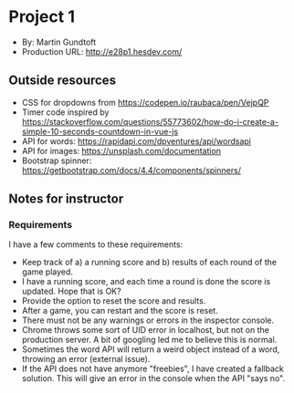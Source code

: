 # Project 1
+ By: Martin Gundtoft
+ Production URL: http://e28p1.hesdev.com/

## Outside resources
+ CSS for dropdowns from https://codepen.io/raubaca/pen/VejpQP
+ Timer code inspired by https://stackoverflow.com/questions/55773602/how-do-i-create-a-simple-10-seconds-countdown-in-vue-js
+ API for words: https://rapidapi.com/dpventures/api/wordsapi
+ API for images: https://unsplash.com/documentation
+ Bootstrap spinner: https://getbootstrap.com/docs/4.4/components/spinners/

## Notes for instructor
### Requirements
I have a few comments to these requirements:

* Keep track of a) a running score and b) results of each round of the game played.
*   I have a running score, and each time a round is done the score is updated. Hope that is OK?
* Provide the option to reset the score and results.
*   After a game, you can restart and the score is reset.
* There must not be any warnings or errors in the inspector console.
*   Chrome throws some sort of UID error in localhost, but not on the production server. A bit of googling led me to believe this is normal.
*   Sometimes the word API will return a weird object instead of a word, throwing an error (external issue).
*   If the API does not have anymore "freebies", I have created a fallback solution. This will give an error in the console when the API "says no".
